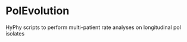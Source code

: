 PolEvolution
============

HyPhy scripts to perform multi-patient rate analyses on longitudinal pol isolates
